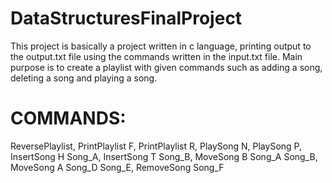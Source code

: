 # DataStructuresFinalProject
This project is basically a project written in c language, printing output to the output.txt file using the commands written in the input.txt file.
Main purpose is to create a playlist with given commands such as adding a song, deleting a song and playing a song.
# COMMANDS:
ReversePlaylist, 
PrintPlaylist	F,
PrintPlaylist	R,
PlaySong	N,
PlaySong	P,
InsertSong	H	Song_A,
InsertSong	T	Song_B,
MoveSong	B	Song_A	Song_B,
MoveSong	A	Song_D	Song_E,
RemoveSong	Song_F
